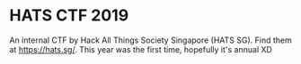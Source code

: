 # HATS CTF 2019

An internal CTF by Hack All Things Society Singapore (HATS SG). Find them at https://hats.sg/. This year was the first time, hopefully it's annual XD
